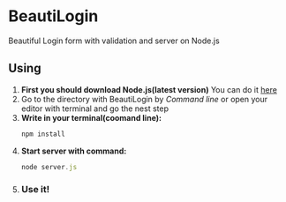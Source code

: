 # BeautiLogin
Beautiful Login form with validation and server on Node.js

## Using
1. **First you should download Node.js(latest version)**
   You can do it [here](https://nodejs.org/en/)
2. Go to the directory with BeautiLogin by *Command line* or open your 
   editor with terminal and go the nest step
3. **Write in your terminal(coomand line):**
   ```javascript
   npm install
   ```
4. **Start server with command:**
   ```javascript
   node server.js
   ```
5. ### Use it!
